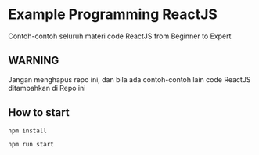 # Example Programming ReactJS

Contoh-contoh seluruh materi code ReactJS from Beginner to Expert

## WARNING

Jangan menghapus repo ini, dan bila ada contoh-contoh lain code ReactJS
ditambahkan di Repo ini

## How to start

```
npm install

npm run start
```

